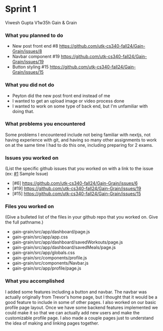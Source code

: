 # Sprint 1

Viwesh Gupta
V1w35h 
Gain & Grain

### What you planned to do
* New post front end #8 https://github.com/utk-cs340-fall24/Gain-Grain/issues/8
* Navbar component #19 https://github.com/utk-cs340-fall24/Gain-Grain/issues/19
* Button styling #15 https://github.com/utk-cs340-fall24/Gain-Grain/issues/15

### What you did not do
* Peyton did the new post front end instead of me
* I wanted to get an upload image or video process done
* I wanted to work on some type of back end, but I'm unfamiliar with doing that.

### What problems you encountered
Some problems I encountered include not being familiar with nextjs, not having experience with git, and having so many other
assignments to work on at the same time I had to do this one, including preparing for 2 exams.

### Issues you worked on
(List the specific github issues that you worked on with a link to the issue (ex: [#1](https://github.com/utk-cs340-fall22/ClassInfo/issues/1) Sample Issue)
* [#6] https://github.com/utk-cs340-fall24/Gain-Grain/issues/6
* [#19] https://github.com/utk-cs340-fall24/Gain-Grain/issues/19
* [#15] https://github.com/utk-cs340-fall24/Gain-Grain/issues/15
  
### Files you worked on
(Give a bulleted list of the files in your github repo that you worked on. Give the full pathname.)
* gain-grain/src/app/dashboard/page.js
* gain-grain/src/app/app.css
* gain-grain/src/app/dashboard/savedWorkouts/page.js
* gain-grain/src/app/dashboard/savedMeals/page.js
* gain-grain/src/app/globals.css
* gain-grain/src/components/profile.js
* gain-grain/src/components/Navbar.js
* gain-grain/src/app/profile/page.js



### What you accomplished
I added some features including a button and navbar. The navbar was actually originally from Trevor's home page, but
I thought that it would be a good feature to include in some of other pages. I also worked on our basic profile page layout.
Once we have some backend features implemented we could make it so that we can actually add new users and make the customizable
profile page. I also made a couple pages just to understand the idea of making and linking pages together. 
